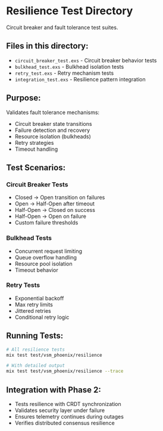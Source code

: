 # Resilience Test Directory

Circuit breaker and fault tolerance test suites.

## Files in this directory:

- `circuit_breaker_test.exs` - Circuit breaker behavior tests
- `bulkhead_test.exs` - Bulkhead isolation tests
- `retry_test.exs` - Retry mechanism tests
- `integration_test.exs` - Resilience pattern integration

## Purpose:
Validates fault tolerance mechanisms:
- Circuit breaker state transitions
- Failure detection and recovery
- Resource isolation (bulkheads)
- Retry strategies
- Timeout handling

## Test Scenarios:

### Circuit Breaker Tests
- Closed → Open transition on failures
- Open → Half-Open after timeout
- Half-Open → Closed on success
- Half-Open → Open on failure
- Custom failure thresholds

### Bulkhead Tests
- Concurrent request limiting
- Queue overflow handling
- Resource pool isolation
- Timeout behavior

### Retry Tests
- Exponential backoff
- Max retry limits
- Jittered retries
- Conditional retry logic

## Running Tests:
```bash
# All resilience tests
mix test test/vsm_phoenix/resilience

# With detailed output
mix test test/vsm_phoenix/resilience --trace
```

## Integration with Phase 2:
- Tests resilience with CRDT synchronization
- Validates security layer under failure
- Ensures telemetry continues during outages
- Verifies distributed consensus resilience